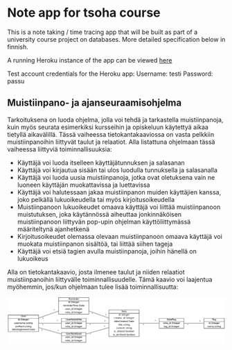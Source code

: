# Note app for tsoha course

This is a note taking / time tracing app that will be built as part of a university course project on databases. More detailed specification below in finnish.

A running Heroku instance of the app can be viewed [here](https://tsoha-noteapp.herokuapp.com/)

Test account credentials for the Heroku app:
Username: testi
Password: passu

## Muistiinpano- ja ajanseuraamisohjelma

Tarkoituksena on luoda ohjelma, jolla voi tehdä ja tarkastella muistiinpanoja, kuin myös seurata esimerkiksi kursseihin ja opiskeluun käytettyä aikaa tietyllä aikavälillä. Tässä vaiheessa tietokantakaaviossa on vasta pelkkiin muistiinpanoihin liittyvät taulut ja relaatiot. Alla listattuna ohjelmaan tässä vaiheessa liittyviä toiminnallisuuksia:

- Käyttäjä voi luoda itselleen käyttäjätunnuksen ja salasanan
- Käyttäjä voi kirjautua sisään tai ulos luodulla tunnuksella ja salasanalla
- Käyttäjä voi luoda uusia muistiinpanoja, jotka ovat oletuksena vain ne luoneen käyttäjän muokattavissa ja luettavissa
- Käyttäjä voi halutessaan jakaa muistiinpanon muiden käyttäjien kanssa, joko pelkällä lukuoikeudella tai myös kirjoitusoikeudella
- Muistiinpanoon lukuoikeudet omaava käyttäjä voi liittää muistiinpanoon muistutuksen, joka käytännössä aiheuttaa jonkinnäköisen muistiinpanoon liittyvän pop-upin ohjelman käyttöliittymässä määriteltynä ajanhetkenä
- Kirjoitusoikeudet olemassa olevaan muistiinpanoon omaava käyttäjä voi muokata muistiinpanon sisältöä, tai liittää siihen tageja
- Käyttäjä voi etsiä tagien avulla muistiinpanoja, joihin hänellä on lukuoikeus

Alla on tietokantakaavio, josta ilmenee taulut ja niiden relaatiot muistiinpanoihin liittyvälle toiminnallisuudelle. Tämä kaavio voi laajentua myöhemmin, jos/kun ohjelmaan tulee lisää toiminnallisuutta:

![Tietokantakaavio](docs/initialDiagram.png)

